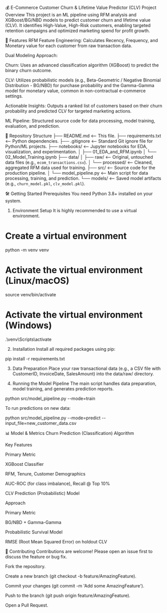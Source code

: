 💰 E-Commerce Customer Churn & Lifetime Value Predictor (CLV)
Project Overview
This project is an ML pipeline using RFM analysis and XGBoost/BG/NBD models to predict customer churn and lifetime value (CLV). It identifies High-Value, High-Risk customers, enabling targeted retention campaigns and optimized marketing spend for profit growth.

🚀 Features
RFM Feature Engineering: Calculates Recency, Frequency, and Monetary value for each customer from raw transaction data.

Dual Modeling Approach:

Churn: Uses an advanced classification algorithm (XGBoost) to predict the binary churn outcome.

CLV: Utilizes probabilistic models (e.g., Beta-Geometric / Negative Binomial Distribution - BG/NBD) for purchase probability and the Gamma-Gamma model for monetary value, common in non-contractual e-commerce settings.

Actionable Insights: Outputs a ranked list of customers based on their churn probability and predicted CLV for targeted marketing actions.

ML Pipeline: Structured source code for data processing, model training, evaluation, and prediction.

📁 Repository Structure
├── README.md               <-- This file.
├── requirements.txt        <-- Python dependencies.
├── .gitignore              <-- Standard Git ignore file for Python/ML projects.
├── notebooks/              <-- Jupyter notebooks for EDA, visualization, and experimentation.
│   ├── 01_EDA_and_RFM.ipynb
│   └── 02_Model_Training.ipynb
├── data/
│   ├── raw/                <-- Original, untouched data files (e.g., `ecom_transactions.csv`).
│   └── processed/          <-- Cleaned, aggregated RFM data used for training.
├── src/                    <-- Source code for the production pipeline.
│   └── model_pipeline.py   <-- Main script for data processing, training, and prediction.
└── models/                 <-- Saved model artifacts (e.g., `churn_model.pkl`, `clv_model.pkl`).

🛠️ Getting Started
Prerequisites
You need Python 3.8+ installed on your system.

1. Environment Setup
It is highly recommended to use a virtual environment.

# Create a virtual environment
python -m venv venv

# Activate the virtual environment (Linux/macOS)
source venv/bin/activate

# Activate the virtual environment (Windows)
.\venv\Scripts\activate

2. Installation
Install all required packages using pip:

pip install -r requirements.txt

3. Data Preparation
Place your raw transactional data (e.g., a CSV file with CustomerID, InvoiceDate, SalesAmount) into the data/raw/ directory.

4. Running the Model Pipeline
The main script handles data preparation, model training, and generates prediction reports.

python src/model_pipeline.py --mode=train

To run predictions on new data:

python src/model_pipeline.py --mode=predict --input_file=new_customer_data.csv

📊 Model & Metrics
Churn Prediction (Classification)
Algorithm

Key Features

Primary Metric

XGBoost Classifier

RFM, Tenure, Customer Demographics

AUC-ROC (for class imbalance), Recall @ Top 10%

CLV Prediction (Probabilistic)
Model

Approach

Primary Metric

BG/NBD + Gamma-Gamma

Probabilistic Survival Model

RMSE (Root Mean Squared Error) on holdout CLV

🤝 Contributing
Contributions are welcome! Please open an issue first to discuss the feature or bug fix.

Fork the repository.

Create a new branch (git checkout -b feature/AmazingFeature).

Commit your changes (git commit -m 'Add some AmazingFeature').

Push to the branch (git push origin feature/AmazingFeature).

Open a Pull Request.
